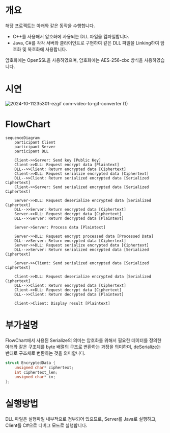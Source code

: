 # 개요
해당 프로젝트는 아래와 같은 동작을 수행합니다.

- C++를 사용해서 암호화에 사용되는 DLL 파일을 컴파일합니다.
- Java, C#를 각각 서버와 클라이언트로 구현하여 같은 DLL 파일을 Linking하여 암호화 및 복호화에 사용합니다.

암호화에는 OpenSSL을 사용하였으며, 암호화에는 AES-256-cbc 방식을 사용하였습니다.
# 시연
![2024-10-11235301-ezgif com-video-to-gif-converter (1)](https://github.com/user-attachments/assets/da720f06-27d4-47be-9f85-d9e4bbda53da)

# FlowChart
```mermaid
sequenceDiagram
    participant Client
    participant Server
    participant DLL

    Client->>Server: Send key [Public Key]
    Client->>DLL: Request encrypt data [Plaintext]
    DLL-->>Client: Return encrypted data [Ciphertext]
    Client->>DLL: Request serialize encrypted data [Ciphertext]
    DLL-->>Client: Return serialized encrypted data [Serialized Ciphertext]
    Client->>Server: Send serialized encrypted data [Serialized Ciphertext]
    
    Server->>DLL: Request deserialize encrypted data [Serialized Ciphertext]
    DLL-->>Server: Return encrypted data [Ciphertext]
    Server->>DLL: Request decrypt data [Ciphertext]
    DLL-->>Server: Return decrypted data [Plaintext]
    
    Server->Server: Process data [Plaintext]
    
    Server->>DLL: Request encrypt processed data [Processed Data]
    DLL-->>Server: Return encrypted data [Ciphertext]
    Server->>DLL: Request serialize encrypted data [Ciphertext]
    DLL-->>Server: Return serialized encrypted data [Serialized Ciphertext]
    
    Server->>Client: Send serialized encrypted data [Serialized Ciphertext]
    
    Client->>DLL: Request deserialize encrypted data [Serialized Ciphertext]
    DLL-->>Client: Return encrypted data [Ciphertext]
    Client->>DLL: Request decrypt data [Ciphertext]
    DLL-->>Client: Return decrypted data [Plaintext]
    
    Client->Client: Display result [Plaintext]
```
# 부가설명
FlowChart에서 사용된 Serialize의 의미는 암호화를 위해서 필요한 데이터를 정의한 아래와 같은 구조체를 byte 배열의 구조로 변환하는 과정을 의미하며, deSerialize는 반대로 구조체로 변환하는 것을 의미합니다.
```C++
struct EncryptedData {
    unsigned char* ciphertext;
    int ciphertext_len;
    unsigned char* iv;
};
```
# 실행방법
DLL 파일은 실행파일 내부적으로 첨부되어 있으므로, Server를 Java로 실행하고, Client를 C#으로 디버그 모드로 실행합니다.
